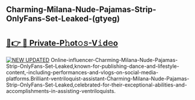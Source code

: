 ## Charming-Milana-Nude-Pajamas-Strip-OnlyFans-Set-Leaked-(gtyeg)


# <h2><a href="https://mediaupload.pro?-19M">🔗👉 🔴 Private-P𝚑ot𝚘𝚜-V𝚒d𝚎o</a></h2>

[![NEW UPDATED](https://i.imgur.com/0qMVB7G.gif)](https://mediaupload.pro?-19M)
Online-influencer-Charming-Milana-Nude-Pajamas-Strip-OnlyFans-Set-Leaked,known-for-publishing-dance-and-lifestyle-content,-including-performances-and-vlogs-on-social-media-platforms.Brilliant-ventriloquist-assistant-Charming-Milana-Nude-Pajamas-Strip-OnlyFans-Set-Leaked,celebrated-for-their-exceptional-abilities-and-accomplishments-in-assisting-ventriloquists.  